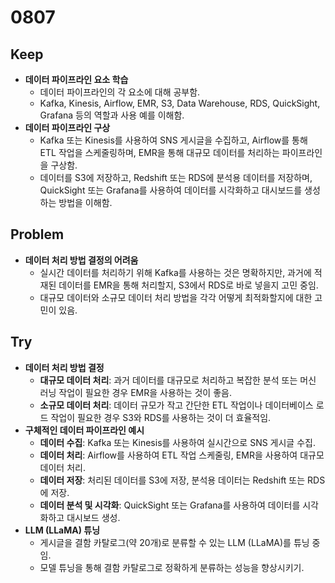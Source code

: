 # 0807

## Keep

- **데이터 파이프라인 요소 학습**
    - 데이터 파이프라인의 각 요소에 대해 공부함.
    - Kafka, Kinesis, Airflow, EMR, S3, Data Warehouse, RDS, QuickSight, Grafana 등의 역할과 사용 예를 이해함.
- **데이터 파이프라인 구상**
    - Kafka 또는 Kinesis를 사용하여 SNS 게시글을 수집하고, Airflow를 통해 ETL 작업을 스케줄링하며, EMR을 통해 대규모 데이터를 처리하는 파이프라인을 구상함.
    - 데이터를 S3에 저장하고, Redshift 또는 RDS에 분석용 데이터를 저장하며, QuickSight 또는 Grafana를 사용하여 데이터를 시각화하고 대시보드를 생성하는 방법을 이해함.

## Problem

- **데이터 처리 방법 결정의 어려움**
    - 실시간 데이터를 처리하기 위해 Kafka를 사용하는 것은 명확하지만, 과거에 적재된 데이터를 EMR을 통해 처리할지, S3에서 RDS로 바로 넣을지 고민 중임.
    - 대규모 데이터와 소규모 데이터 처리 방법을 각각 어떻게 최적화할지에 대한 고민이 있음.

## Try

- **데이터 처리 방법 결정**
    - **대규모 데이터 처리**: 과거 데이터를 대규모로 처리하고 복잡한 분석 또는 머신 러닝 작업이 필요한 경우 EMR을 사용하는 것이 좋음.
    - **소규모 데이터 처리**: 데이터 규모가 작고 간단한 ETL 작업이나 데이터베이스 로드 작업이 필요한 경우 S3와 RDS를 사용하는 것이 더 효율적임.
- **구체적인 데이터 파이프라인 예시**
    - **데이터 수집**: Kafka 또는 Kinesis를 사용하여 실시간으로 SNS 게시글 수집.
    - **데이터 처리**: Airflow를 사용하여 ETL 작업 스케줄링, EMR을 사용하여 대규모 데이터 처리.
    - **데이터 저장**: 처리된 데이터를 S3에 저장, 분석용 데이터는 Redshift 또는 RDS에 저장.
    - **데이터 분석 및 시각화**: QuickSight 또는 Grafana를 사용하여 데이터를 시각화하고 대시보드 생성.
- **LLM (LLaMA) 튜닝**
    - 게시글을 결함 카탈로그(약 20개)로 분류할 수 있는 LLM (LLaMA)를 튜닝 중임.
    - 모델 튜닝을 통해 결함 카탈로그로 정확하게 분류하는 성능을 향상시키기.


